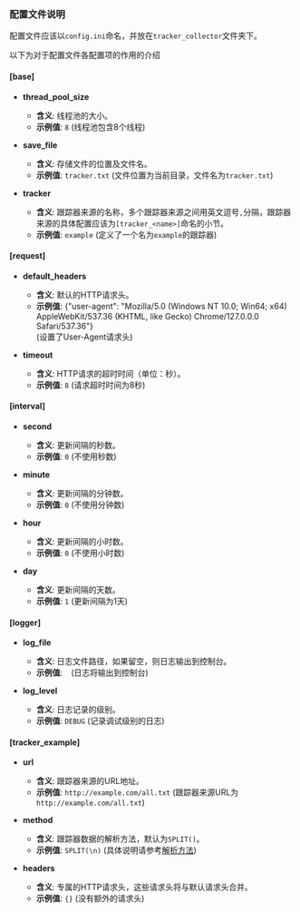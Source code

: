 ### 配置文件说明

配置文件应该以`config.ini`命名，并放在`tracker_collector`文件夹下。  

以下为对于配置文件各配置项的作用的介绍

#### [base]

- **thread_pool_size**
  - **含义**: 线程池的大小。
  - **示例值**: `8` (线程池包含8个线程)

- **save_file**
  - **含义**: 存储文件的位置及文件名。
  - **示例值**: `tracker.txt` (文件位置为当前目录，文件名为`tracker.txt`)

- **tracker**
  - **含义**: 跟踪器来源的名称，多个跟踪器来源之间用英文逗号`,`分隔，跟踪器来源的具体配置应该为`[tracker_<name>]`命名的小节。
  - **示例值**: `example` (定义了一个名为`example`的跟踪器)

#### [request]

- **default_headers**
  - **含义**: 默认的HTTP请求头。
  - **示例值**: {"user-agent": "Mozilla/5.0 (Windows NT 10.0; Win64; x64) AppleWebKit/537.36 (KHTML, like Gecko) Chrome/127.0.0.0 Safari/537.36"}  
  (设置了User-Agent请求头)

- **timeout**
  - **含义**: HTTP请求的超时时间（单位：秒）。
  - **示例值**: `8` (请求超时时间为8秒)

#### [interval]

- **second**
  - **含义**: 更新间隔的秒数。
  - **示例值**: `0` (不使用秒数)

- **minute**
  - **含义**: 更新间隔的分钟数。
  - **示例值**: `0` (不使用分钟数)

- **hour**
  - **含义**: 更新间隔的小时数。
  - **示例值**: `0` (不使用小时数)

- **day**
  - **含义**: 更新间隔的天数。
  - **示例值**: `1` (更新间隔为1天)

#### [logger]

- **log_file**
  - **含义**: 日志文件路径，如果留空，则日志输出到控制台。
  - **示例值**: ` ` (日志将输出到控制台)

- **log_level**
  - **含义**: 日志记录的级别。
  - **示例值**: `DEBUG` (记录调试级别的日志)

#### [tracker_example]

- **url**
  - **含义**: 跟踪器来源的URL地址。
  - **示例值**: `http://example.com/all.txt` (跟踪器来源URL为`http://example.com/all.txt`)

- **method**
  - **含义**: 跟踪器数据的解析方法，默认为`SPLIT()`。
  - **示例值**: `SPLIT(\n)` (具体说明请参考[解析方法](/docs/rule_ZH.md))

- **headers**
  - **含义**: 专属的HTTP请求头，这些请求头将与默认请求头合并。
  - **示例值**: `{}` (没有额外的请求头)
    